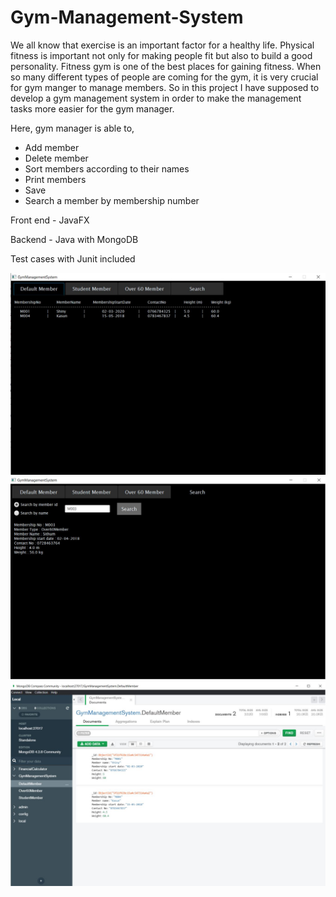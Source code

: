 # Gym-Management-System

We all know that exercise is an important factor for a healthy life. Physical fitness is important not
only for making people fit but also to build a good personality. Fitness gym is one of the best places for
gaining fitness. When so many different types of people are coming for the gym, it is very crucial for gym
manger to manage members. So in this project I have supposed to develop a gym management
system in order to make the management tasks more easier for the gym manager.

Here, gym manager is able to,

* Add member
* Delete member
* Sort members according to their names
* Print members
* Save
* Search a member by membership number

Front end - JavaFX

Backend - Java with MongoDB

Test cases with Junit included

![ss_0](https://github.com/sashin2000/Gym-Management-System/blob/master/MyGymManagementSystem/ss/ss_0.JPG)
![ss_1](https://github.com/sashin2000/Gym-Management-System/blob/master/MyGymManagementSystem/ss/ss_1.JPG)
![ss_2](https://github.com/sashin2000/Gym-Management-System/blob/master/MyGymManagementSystem/ss/ss_2.JPG)
